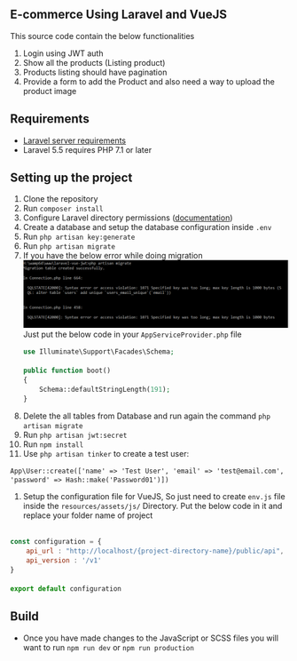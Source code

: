## E-commerce Using Laravel and VueJS 

This source code contain the below functionalities
1. Login using JWT auth
1. Show all the products (Listing product)
1. Products listing should have pagination 
1. Provide a form to add the Product and also need a way to upload the product image

## Requirements

- [Laravel server requirements](https://laravel.com/docs/5.5#server-requirements)
- Laravel 5.5 requires PHP 7.1 or later

## Setting up the project

1. Clone the repository
1. Run `composer install`
1. Configure Laravel directory permissions ([documentation](https://laravel.com/docs/5.5))
1. Create a database and setup the database configuration inside `.env`
1. Run `php artisan key:generate`
1. Run `php artisan migrate`
1. If you have the below error while doing migration
   ![Database Error](https://github.com/kushal555/E-commerce/blob/master/Database-error.PNG)
   Just put the below code in your `AppServiceProvider.php` file
   ```php
   use Illuminate\Support\Facades\Schema;

   public function boot()
   {
       Schema::defaultStringLength(191);
   }
   ````
1. Delete the all tables from Database and run again the command `php artisan migrate`
1. Run `php artisan jwt:secret`
1. Run `npm install`
1. Use `php artisan tinker` to create a test user:
```
App\User::create(['name' => 'Test User', 'email' => 'test@email.com', 'password' => Hash::make('Password01')])
```
1. Setup the configuration file for VueJS, So just need to create `env.js` file inside the `resources/assets/js/` Directory. Put the below code in it and replace your folder name of project
```javascript

const configuration = {
    api_url : "http://localhost/{project-directory-name}/public/api",
    api_version : '/v1'
}

export default configuration
```

## Build
- Once you have made changes to the JavaScript or SCSS files you will want to run `npm run dev` or `npm run production`


